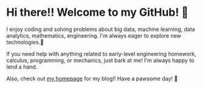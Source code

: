 # Hi there!! Welcome to my GitHub! 🐶 

I enjoy coding and solving problems about big data, machine learning, data analytics, mathematics, engineering. I'm always eager to explore new technologies.🐾

If you need help with anything related to early-level engineering homework, calculus, programming, or mechanics, just bark at me! I'm always happy to lend a hand.

Also, check out [my homepage](https://www.jaronchai.com) for my blog!!
Have a pawsome day! 🌟
